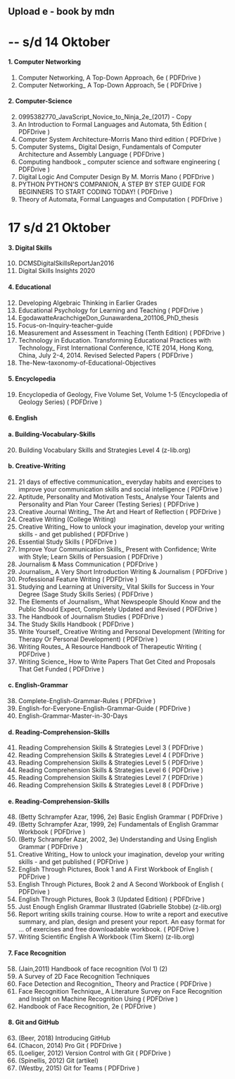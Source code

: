 ## Upload e - book by mdn

# -- s/d 14 Oktober

#### 1. Computer Networking

1. Computer Networking, A Top-Down Approach, 6e ( PDFDrive )
2. Computer Networking_ A Top-Down Approach, 5e ( PDFDrive )

#### 2. Computer-Science
2. 0995382770_JavaScript_Novice_to_Ninja_2e_(2017) - Copy
3. An Introduction to Formal Languages and Automata, 5th Edition ( PDFDrive )
4. Computer System Architecture-Morris Mano third edition ( PDFDrive )
5. Computer Systems_ Digital Design, Fundamentals of Computer Architecture and Assembly Language ( PDFDrive )
6. Computing handbook _ computer science and software engineering ( PDFDrive )
7. Digital Logic And Computer Design By M. Morris Mano ( PDFDrive )
8. PYTHON  PYTHON'S COMPANION, A STEP BY STEP GUIDE FOR BEGINNERS TO START CODING TODAY! ( PDFDrive )
9. Theory of Automata, Formal Languages and Computation ( PDFDrive )

# 17 s/d 21 Oktober

#### 3. Digital Skills
10. DCMSDigitalSkillsReportJan2016
11. Digital Skills Insights 2020

#### 4. Educational
12. Developing Algebraic Thinking in Earlier Grades
13. Educational Psychology for Learning and Teaching ( PDFDrive )
14. EgodawatteArachchigeDon_Gunawardena_201106_PhD_thesis
15. Focus-on-Inquiry-teacher-guide
16. Measurement and Assessment in Teaching (Tenth Edition)   ( PDFDrive )
17. Technology in Education. Transforming Educational Practices with Technology_ First International Conference, ICTE 2014, Hong Kong, China, July 2-4, 2014. Revised Selected Papers ( PDFDrive )
18. The-New-taxonomy-of-Educational-Objectives

#### 5. Encyclopedia

19. Encyclopedia of Geology, Five Volume Set, Volume 1-5 (Encyclopedia of Geology Series) ( PDFDrive )

#### 6. English

#### a. Building-Vocabulary-Skills

20. Building Vocabulary Skills and Strategies Level 4 (z-lib.org)

#### b. Creative-Writing

21. 21 days of effective communication_ everyday habits and exercises to improve your communication skills and social intelligence ( PDFDrive )
22. Aptitude, Personality and Motivation Tests_ Analyse Your Talents and Personality and Plan Your Career (Testing Series) ( PDFDrive )
23. Creative Journal Writing_ The Art and Heart of Reflection ( PDFDrive )
24. Creative Writing (College Writing)
25. Creative Writing_ How to unlock your imagination, develop your writing skills - and get published ( PDFDrive )
26. Essential Study Skills   ( PDFDrive )
27. Improve Your Communication Skills_ Present with Confidence; Write with Style; Learn Skills of Persuasion ( PDFDrive )
28. Journalism & Mass Communication ( PDFDrive )
29. Journalism_ A Very Short Introduction  Writing & Journalism ( PDFDrive )
30. Professional Feature Writing ( PDFDrive )
31. Studying and Learning at University_ Vital Skills for Success in Your Degree (Sage Study Skills Series) ( PDFDrive )
32. The Elements of Journalism_ What Newspeople Should Know and the Public Should Expect, Completely Updated and Revised ( PDFDrive )
33. The Handbook of Journalism Studies ( PDFDrive )
34. The Study Skills Handbook ( PDFDrive )
35. Write Yourself_ Creative Writing and Personal Development (Writing for Therapy Or Personal Development)   ( PDFDrive )
36. Writing Routes_ A Resource Handbook of Therapeutic Writing   ( PDFDrive )
37. Writing Science_ How to Write Papers That Get Cited and Proposals That Get Funded ( PDFDrive )

#### c. English-Grammar

38. Complete-English-Grammar-Rules ( PDFDrive )
39. English-for-Everyone-English-Grammar-Guide ( PDFDrive )
40. English-Grammar-Master-in-30-Days

#### d. Reading-Comprehension-Skills
41. Reading Comprehension Skills & Strategies Level 3 ( PDFDrive )
42. Reading Comprehension Skills & Strategies Level 4 ( PDFDrive )
43. Reading Comprehension Skills & Strategies Level 5 ( PDFDrive )
45. Reading Comprehension Skills & Strategies Level 6 ( PDFDrive )
46. Reading Comprehension Skills & Strategies Level 7 ( PDFDrive )
47. Reading Comprehension Skills & Strategies Level 8 ( PDFDrive )

#### e. Reading-Comprehension-Skills

48. (Betty Schrampfer Azar, 1996, 2e) Basic English Grammar ( PDFDrive )
49. (Betty Schrampfer Azar, 1999, 2e) Fundamentals of English Grammar Workbook ( PDFDrive )
50. (Betty Schrampfer Azar, 2002, 3e) Understanding and Using English Grammar ( PDFDrive )
51. Creative Writing_ How to unlock your imagination, develop your writing skills - and get published ( PDFDrive )
52. English Through Pictures, Book 1 and A First Workbook of English ( PDFDrive )
53. English Through Pictures, Book 2 and A Second Workbook of English ( PDFDrive )
54. English Through Pictures, Book 3 (Updated Edition) ( PDFDrive )
55. Just Enough English Grammar Illustrated (Gabrielle Stobbe) (z-lib.org)
56. Report writing skills training course. How to write a report and executive summary, and plan, design and present your report. An easy format for ... of exercises and free downloadable workbook. ( PDFDrive )
57. Writing Scientific English A Workbook (Tim Skern) (z-lib.org)

#### 7. Face Recognition

58. (Jain,2011) Handbook of face recognition (Vol 1) (2)
59. A Survey of 2D Face Recognition Techniques
60. Face Detection and Recognition_ Theory and Practice ( PDFDrive )
61. Face Recognition Technique_ A Literature Survey on Face Recognition and Insight on Machine Recognition Using ( PDFDrive )
62. Handbook of Face Recognition, 2e ( PDFDrive )

#### 8. Git and GitHub

63. (Beer, 2018) Introducing GitHub
64. (Chacon, 2014) Pro Git ( PDFDrive )
65. (Loeliger, 2012) Version Control with Git ( PDFDrive )
66. (Spinellis, 2012) Git (artikel)
67. (Westby, 2015) Git for Teams ( PDFDrive )
